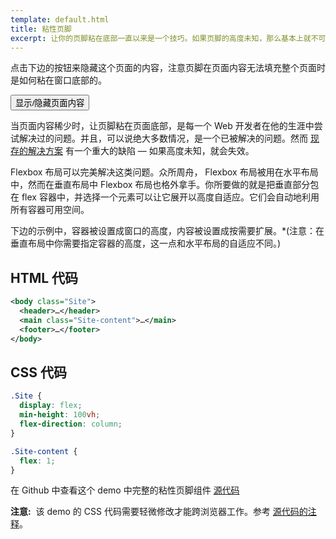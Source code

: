 ```yaml
---
template: default.html
title: 粘性页脚
excerpt: 让你的页脚粘在底部一直以来是一个技巧。如果页脚的高度未知，那么基本上就不可能了。现在不再如此。
---
```


<div class="Demo Demo--spaced">

点击下边的按钮来隐藏这个页面的内容，注意页脚在页面内容无法填充整个页面时是如何粘在窗口底部的。
<!-- Click the button below to hide the contents of this page. Notice how the footer sticks to the bottom of the window even when there's not enough content to fill the page. -->

<button id="collapse-trigger" class="Button"><span class="icon-refresh u-spaceRS"></span> 显示/隐藏页面内容</button>

</div>

<div id="collapsable-content">

当页面内容稀少时，让页脚粘在页面底部，是每一个 Web 开发者在他的生涯中尝试解决过的问题。并且，可以说绝大多数情况，是一个已被解决的问题。然而 [现存的解决方案](http://ryanfait.com/resources/footer-stick-to-bottom-of-page/) 有一个重大的缺陷 &mdash; 如果高度未知，就会失效。
<!-- Getting the footer to stick to the bottom of pages with sparse content is something just about every Web developer has tried to tackle at some point in his or her career. And, for the most part, it's a solved problem. Yet all the [existing solutions](http://ryanfait.com/resources/footer-stick-to-bottom-of-page/) have one significant shortcoming &mdash; they don't work if the height of your footer is unknown. -->

Flexbox 布局可以完美解决这类问题。众所周舟， Flexbox 布局被用在水平布局中，然而在垂直布局中 Flexbox 布局也格外拿手。你所要做的就是把垂直部分包在 flex 容器中，并选择一个元素可以让它展开以高度自适应。它们会自动地利用所有容器可用空间。
<!-- Flexbox is a perfect fit for this type of problem. While mostly known for laying out content in the horizontal direction, Flexbox actually works just as well for vertical layout problems. All you have to do is wrap the vertical sections in a flex container and choose which ones you want to expand. They'll automatically take up all the available space in their container. -->

下边的示例中，容器被设置成窗口的高度，内容被设置成按需要扩展。*(注意：在垂直布局中你需要指定容器的高度，这一点和水平布局的自适应不同。)
<!-- In the example below, the container is set to the height of the window, and the content area is told to expand as needed. *(Note: in the vertical direction you need to specify a height for the container. This is different from the horizontal direction, which automatically expands to fit.)* -->

## HTML 代码
<!-- ## The HTML -->

```xml
<body class="Site">
  <header>…</header>
  <main class="Site-content">…</main>
  <footer>…</footer>
</body>
```

## CSS 代码
<!-- ## The CSS -->

```css
.Site {
  display: flex;
  min-height: 100vh;
  flex-direction: column;
}

.Site-content {
  flex: 1;
}
```

在 Github 中查看这个 demo 中完整的粘性页脚组件 [源代码](https://github.com/philipwalton/solved-by-flexbox/blob/master/assets/css/components/site.css)
<!-- View the full [source](https://github.com/philipwalton/solved-by-flexbox/blob/master/assets/css/components/site.css) for the `Site` component used in this demo on Github. -->

<aside class="Notice"><strong>注意:</strong>&nbsp; 该 demo 的 CSS 代码需要轻微修改才能跨浏览器工作。参考 <a href="https://github.com/philipwalton/solved-by-flexbox/blob/master/assets/css/components/site.css">源代码的注释</a>。</aside>
<!-- <aside class="Notice"><strong>Note:</strong>&nbsp; the CSS required to make this demo work cross-browser is slightly different from the CSS shown in the example above, which assumes a fully spec-compliant browser. See the <a href="https://github.com/philipwalton/solved-by-flexbox/blob/master/assets/css/components/site.css">comments in the source</a> for more details.</aside> -->

</div>

<script class="js-allow-before-footer">
  (function() {
    var collapseTrigger = document.getElementById("collapse-trigger");
    var collapseableContent = document.getElementById("collapsable-content");
    var isCollapsed = false;
    collapseTrigger.addEventListener("click", function() {
      if (isCollapsed) {
        collapseableContent.classList.remove("u-hidden");
      } else {
        collapseableContent.classList.add("u-hidden");
      }
      isCollapsed = !isCollapsed;
    }, false);
  }());
</script>
